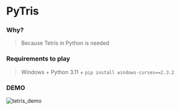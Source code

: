 # PyTris

### Why?
> Because Tetris in Python is needed

### Requirements to play
> Windows + Python 3.11 + `pip install windows-curses==2.3.2`

### DEMO
![tetris_demo](https://github.com/YeoJongHan/PyTris/assets/83258849/d638c67d-4a09-43c7-85c9-f6589b9090ef)
